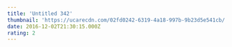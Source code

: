 ```yaml
---
title: 'Untitled 342'
thumbnail: 'https://ucarecdn.com/02fd0242-6319-4a18-997b-9b23d5e541cb/'
date: 2016-12-02T21:30:15.000Z
rating: 2
---
```

